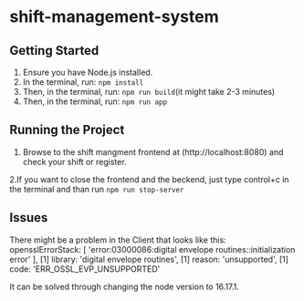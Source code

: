# shift-management-system

## Getting Started

1. Ensure you have Node.js installed.
2. In the terminal, run: `npm install`
3. Then, in the terminal, run: `npm run build`(it might take 2-3 minutes)
4. Then, in the terminal, run: `npm run app`

## Running the Project

1. Browse to the shift mangment frontend at (http://localhost:8080) and check your shift or register.

2.If you want to close the frontend and the beckend, just type control+c in the terminal and than run `npm run stop-server` 



## Issues
There might be a problem in the Client that looks like this:
 opensslErrorStack: [ 'error:03000086:digital envelope routines::initialization error' ],
[1]   library: 'digital envelope routines',
[1]   reason: 'unsupported',
[1]   code: 'ERR_OSSL_EVP_UNSUPPORTED'

It can be solved through changing the node version to 16.17.1.




